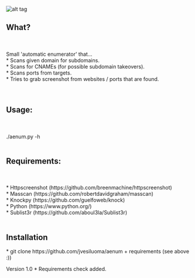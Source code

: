

![alt tag](http://www.vesiluoma.com/aenum/aenum.jpg)

<H2>What?</H2><br><br>
  Small 'automatic enumerator' that...<br>
  	* Scans given domain for subdomains.<br>
  	* Scans for CNAMEs (for possible subdomain takeovers).<br>
  	* Scans ports from targets.<br>
  	* Tries to grab screenshot from websites / ports that are found.<br>
<br>
<br>
<H2>Usage:</H2><br><br>
	./aenum.py -h<br>
<br>
<H2>Requirements:</H2><br><br>
	* Httpscreenshot (https://github.com/breenmachine/httpscreenshot)<br>
	* Masscan (https://github.com/robertdavidgraham/masscan)<br>
	* Knockpy (https://github.com/guelfoweb/knock)<br>
	* Python (https://www.python.org/)<br>
        * Sublist3r (https://github.com/aboul3la/Sublist3r)<br>
<br>
<H2>Installation</H2>
	* git clone https://github.com/jvesiluoma/aenum
		+ requirements (see above :))

Version 1.0
	* Requirements check added.
